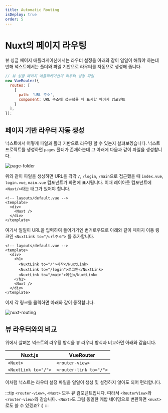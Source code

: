 ```yaml
---
title: Automatic Routing
isDeploy: true
order: 5
---
```


# Nuxt의 페이지 라우팅

뷰 싱글 페이지 애플리케이션에서는 라우터 설정을 아래와 같이 일일이 해줘야 하는데 반해 넉스트에서는 폴더와 파일 기반으로 라우터를 자동으로 생성해 줍니다.

```js
// 뷰 싱글 페이지 애플리케이션의 라우터 설정 파일
new VueRouter({
  routes: [
    {
      path: 'URL 주소',
      component: URL 주소에 접근했을 때 표시할 페이지 컴포넌트
    }
  ],
});
```

## 페이지 기반 라우터 자동 생성

넉스트에서 어떻게 파일과 폴더 기반으로 라우팅 할 수 있는지 살펴보겠습니다. 넉스트 프로젝트를 생성하면 `pages` 폴더가 존재하는데 그 아래에 다음과 같이 파일을 생성합니다.

![page-folder](./images/page-folder.png)

위와 같이 파일을 생성하면 URL을 각각 `/`, `/login`, `/main`으로 접근했을 때 `index.vue`, `login.vue`, `main.vue` 컴포넌트가 화면에 표시됩니다. 이때 레이아웃 컴포넌트에 `<Nuxt/>`라는 태그가 있어야 합니다.

```html{4}
<!-- layouts/default.vue -->
<template>
  <div>
    <Nuxt />
  </div>
</template>
```

여기서 일일이 URL을 입력하여 들어가기엔 번거로우므로 아래와 같이 페이지 이동 링크인 `<NuxtLink to="/url주소">` 를 추가합니다.

```html{5-7}
<!-- layouts/default.vue -->
<template>
  <div>
    <h1>
      <NuxtLink to="/">시작</NuxtLink>
      <NuxtLink to="/login">로그인</NuxtLink>
      <NuxtLink to="/main">메인</NuxtLink>
    </h1>
    <Nuxt />
  </div>
</template>
```

이제 각 링크를 클릭하면 아래와 같이 동작합니다.

![nuxt-routing](./images/nuxt-routing.gif)

## 뷰 라우터와의 비교

위에서 살펴본 넉스트의 라우팅 방식을 뷰 라우터 방식과 비교하면 아래와 같습니다.

| Nuxt.js | VueRouter |
|-------|---------|
| `<Nuxt>`    | `<router-view>` |
| `<NuxtLink to="/">`     | `<router-link to="/">` |

이처럼 넉스트는 라우터 설정 파일을 일일이 생성 및 설정하지 않아도 되어 편리합니다.

:::tip
`<router-view>`, `<Nuxt>` 모두 뷰 컴포넌트입니다. 따라서 `<RouterView>`와 `<router-view>`와 같습니다. `<Nuxt>`도 그럼 동일한 케밥 네이밍으로 변환하면 `<nuxt>`로도 쓸 수 있겠죠? :)
:::